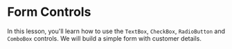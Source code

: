 ﻿Form Controls
=============
In this lesson, you'll learn how to use the `TextBox`, `CheckBox`, `RadioButton` and `ComboBox` controls. We will build a simple form with customer details.
